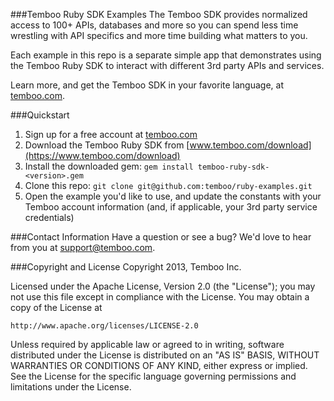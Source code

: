 ###Temboo Ruby SDK Examples
The Temboo SDK provides normalized access to 100+ APIs, databases and more so you can spend less time wrestling with API specifics and more time building what matters to you.   

Each example  in this repo is a separate simple app that demonstrates using the Temboo Ruby SDK to interact with different 3rd party APIs and services. 

Learn more, and get the Temboo SDK in your favorite language, at [temboo.com](https://temboo.com).

###Quickstart
 1. Sign up for a free account at [temboo.com](https://temboo.com)
 2. Download the Temboo Ruby SDK from [www.temboo.com/download](https://www.temboo.com/download)
 3. Install the downloaded gem: `gem install temboo-ruby-sdk-<version>.gem`
 4. Clone this repo: `git clone git@github.com:temboo/ruby-examples.git`
 5. Open the example you'd like to use, and update the constants with your Temboo account information (and, if applicable, your 3rd party service credentials)

###Contact Information
Have a question or see a bug? We'd love to hear from you at support@temboo.com.

###Copyright and License
Copyright 2013, Temboo Inc.

Licensed under the Apache License, Version 2.0 (the "License"); you may not use this file except in compliance with the License. You may obtain a copy of the License at

    http://www.apache.org/licenses/LICENSE-2.0

Unless required by applicable law or agreed to in writing, software distributed under the License is distributed on an "AS IS" BASIS, WITHOUT WARRANTIES OR CONDITIONS OF ANY KIND, either express or implied. See the License for the specific language governing permissions and limitations under the License.

